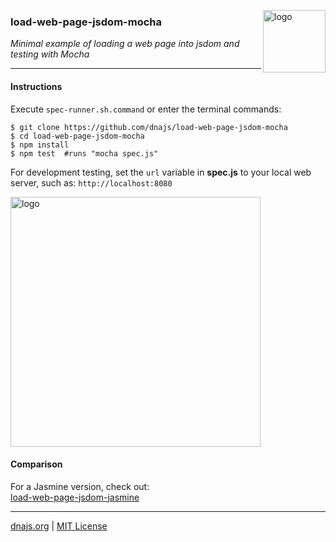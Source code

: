 <img src=https://raw.githubusercontent.com/dnajs/dna.js/master/website/static/graphics/dnajs-logo.png
   align=right width=100 alt=logo>

### load-web-page-jsdom-mocha

*Minimal example of loading a web page into jsdom and testing with Mocha*

---

#### Instructions
Execute `spec-runner.sh.command` or enter the terminal commands:
```shell
$ git clone https://github.com/dnajs/load-web-page-jsdom-mocha
$ cd load-web-page-jsdom-mocha
$ npm install
$ npm test  #runs "mocha spec.js"
```

For development testing, set the `url` variable in **spec.js** to your local web server, such as:
`http://localhost:8080`

<img src=https://raw.githubusercontent.com/dnajs/load-web-page-jsdom-mocha/master/screenshot.png
   width=400 alt=logo>

#### Comparison
For a Jasmine version, check out:<br>
[load-web-page-jsdom-jasmine](https://github.com/dnajs/load-web-page-jsdom-jasmine)

---
[dnajs.org](http://dnajs.org) | [MIT License](LICENSE.txt)

